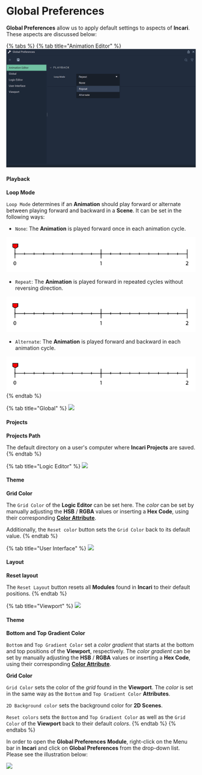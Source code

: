 # Global Preferences

**Global Preferences** allow us to apply default settings to aspects of **Incari**. These aspects are discussed below:

{% tabs %}
{% tab title="Animation Editor" %}
![](../.gitbook/assets/globprefsanimationeditor20231.png)

#### Playback

**Loop Mode**

`Loop Mode` determines if an **Animation** should play forward or alternate between playing forward and backward in a **Scene**. It can be set in the following ways:

* `None`: The **Animation** is played forward once in each animation cycle.

![](../.gitbook/assets/interpolation-mode-once.gif)

* `Repeat`: The **Animation** is played forward in repeated cycles without reversing direction.

![](../.gitbook/assets/interpolation-mode-repeat.gif)



* `Alternate`: The **Animation** is played forward and backward in each animation cycle.

![](../.gitbook/assets/interpolation-mode-alternate.gif)
{% endtab %}

{% tab title="Global" %}
![](../.gitbook/assets/globalpref\_global.png)

#### Projects

**Projects Path**

The default directory on a user's computer where **Incari Projects** are saved.
{% endtab %}

{% tab title="Logic Editor" %}
![](../.gitbook/assets/globalpref\_logic.png)

#### Theme

**Grid Color**

The `Grid Color` of the **Logic Editor** can be set here. The _color_ can be set by manually adjusting the **HSB** / **RGBA** values or inserting a **Hex Code**, using their corresponding [**Color Attribute**](../objects-and-types/attributes/attribute-types/color-attribute.md).

Additionally, the `Reset color` button sets the `Grid Color` back to its default value.
{% endtab %}

{% tab title="User Interface" %}
![](../.gitbook/assets/globalpref\_ui.png)

#### Layout

**Reset layout**

The `Reset Layout` button resets all **Modules** found in **Incari** to their default positions.
{% endtab %}

{% tab title="Viewport" %}
![](../.gitbook/assets/globalpref\_viewport2.png)

#### Theme

**Bottom and Top Gradient Color**

`Bottom` and `Top Gradient Color` set a _color gradient_ that starts at the bottom and top positions of the **Viewport**, respectively. The _color gradient_ can be set by manually adjusting the **HSB** / **RGBA** values or inserting a **Hex Code**, using their corresponding [**Color Attribute**](../objects-and-types/attributes/attribute-types/color-attribute.md).

**Grid Color**

`Grid Color` sets the color of the _grid_ found in the **Viewport**. The _color_ is set in the same way as the `Bottom` and `Top Gradient Color` **Attributes**.

`2D Background color` sets the background color for **2D Scenes**.

`Reset colors` sets the `Bottom` and `Top Gradient Color` as well as the `Grid Color` of the **Viewport** back to their default _colors_.
{% endtab %}
{% endtabs %}

In order to open the **Global Preferences** **Module**, right-click on the Menu bar in **Incari** and click on **Global Preferences** from the drop-down list. Please see the illustration below:

![](../.gitbook/assets/open-global-preferences\_20222.png)
